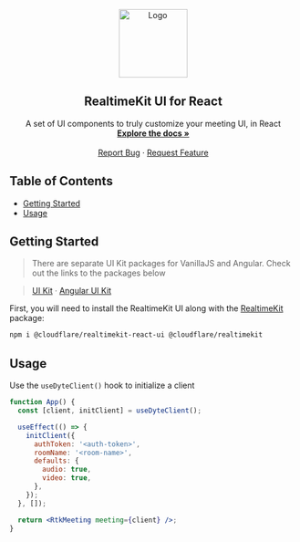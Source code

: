 <!-- PROJECT LOGO -->
<p align="center">
  <a href="https://dyte.io">
    <img src="https://assets.dyte.io/logo-outlined.png" alt="Logo" width="120" />
  </a>

  <h2 align="center">RealtimeKit UI for React</h3>

  <p align="center">
    A set of UI components to truly customize your meeting UI, in React
    <br />
    <a href="https://docs.dyte.io"><strong>Explore the docs »</strong></a>
    <br />
    <br />
    <a href="https://community.dyte.io">Report Bug</a>
    ·
    <a href="https://community.dyte.io">Request Feature</a>
  </p>
</p>

<!-- TABLE OF CONTENTS -->

## Table of Contents

- [Getting Started](#getting-started)
- [Usage](#usage)

<!-- GETTING STARTED -->

## Getting Started

> There are separate UI Kit packages for VanillaJS and Angular. Check out the links to the packages below

> [UI Kit](https://npmjs.com/package/@cloudflare/realtimekit-ui) · [Angular UI Kit](https://npmjs.com/package/@cloudflare/realtimekit-angular-ui)

First, you will need to install the RealtimeKit UI along with the [RealtimeKit](https://npmjs.com/package/@cloudflare/realtimekit) package:

```sh
npm i @cloudflare/realtimekit-react-ui @cloudflare/realtimekit
```

## Usage

Use the `useDyteClient()` hook to initialize a client

```jsx
function App() {
  const [client, initClient] = useDyteClient();

  useEffect(() => {
    initClient({
      authToken: '<auth-token>',
      roomName: '<room-name>',
      defaults: {
        audio: true,
        video: true,
      },
    });
  }, []);

  return <RtkMeeting meeting={client} />;
}
```
